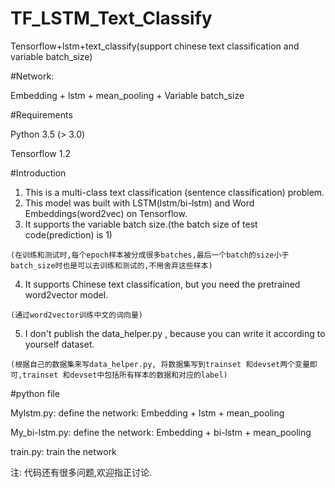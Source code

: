 # TF_LSTM_Text_Classify
Tensorflow+lstm+text_classify(support chinese text classification and variable batch_size)

#Network:

  Embedding + lstm + mean_pooling + Variable batch_size
  
#Requirements

  Python 3.5 (> 3.0)
  
  Tensorflow 1.2

#Introduction
 
   1. This is a multi-class text classification (sentence classification) problem.
   2. This model was built with LSTM(lstm/bi-lstm) and Word Embeddings(word2vec) on Tensorflow.
   3. It supports the variable batch size.(the batch size of test code(prediction) is 1)
   
    (在训练和测试时,每个epoch样本被分成很多batches,最后一个batch的size小于batch_size时也是可以去训练和测试的,不用舍弃这些样本)
   
   4. It supports Chinese text classification, but you need the pretrained word2vector model.
   
    (通过word2vector训练中文的词向量)
   
   5. I don't publish the data_helper.py , because you can write it according to yourself dataset.
   
    (根据自己的数据集来写data_helper.py, 将数据集写到trainset 和devset两个变量即可,trainset 和devset中包括所有样本的数据和对应的label)

#python file

Mylstm.py: define the network: Embedding + lstm + mean_pooling

My_bi-lstm.py: define the network: Embedding + bi-lstm + mean_pooling

train.py: train the network


注: 代码还有很多问题,欢迎指正讨论.
